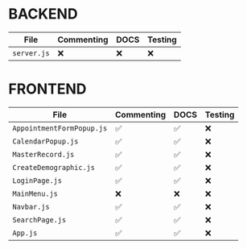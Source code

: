 

# BACKEND

| File         | Commenting | DOCS  | Testing | 
| ------------ | ------     | ------| ------- | 
| `server.js`  | ❌         | ❌    |  ❌      | 

# FRONTEND

| File                      | Commenting | DOCS  | Testing | 
| ------------------------- | ---------- | ----- | ------- | 
| `AppointmentFormPopup.js` | ✅         | ✅     |  ❌     |
| `CalendarPopup.js`        | ✅         | ✅     |  ❌     |
| `MasterRecord.js`         | ✅         | ✅     |  ❌     |
| `CreateDemographic.js`    | ✅         | ✅     |  ❌     |
| `LoginPage.js`            | ✅         | ✅     |  ❌     |
| `MainMenu.js`             | ❌         | ❌     |  ❌     |
| `Navbar.js`               | ✅         | ✅     |  ❌     |
| `SearchPage.js`           | ✅         | ✅     |  ❌     |
| `App.js`                  | ✅         | ✅     |  ❌     |
